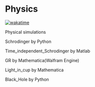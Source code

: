 # Physics

[![wakatime](https://wakatime.com/badge/user/70908aa3-b2c6-4f44-a07f-7bd45f260e48/project/50c10c7c-8d32-4f67-92a7-2b77957529f1.svg)](https://wakatime.com/badge/user/70908aa3-b2c6-4f44-a07f-7bd45f260e48/project/50c10c7c-8d32-4f67-92a7-2b77957529f1)

Physical simulations

Schrodinger by Python

Time_independent_Schrodinger by Matlab

GR by Mathematica(Walfram Engine)

Light_in_cup by Mathematica

Black_Hole by Python
